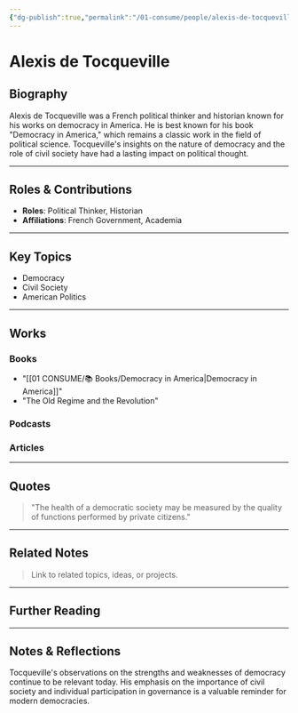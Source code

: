 ```yaml
---
{"dg-publish":true,"permalink":"/01-consume/people/alexis-de-tocqueville/","tags":["democracy","civil-society","american-politics"]}
---
```


# Alexis de Tocqueville


## Biography
Alexis de Tocqueville was a French political thinker and historian known for his works on democracy in America. He is best known for his book "Democracy in America," which remains a classic work in the field of political science. Tocqueville's insights on the nature of democracy and the role of civil society have had a lasting impact on political thought.

---

## Roles & Contributions
- **Roles**: Political Thinker, Historian
- **Affiliations**: French Government, Academia

---

## Key Topics
- Democracy
- Civil Society
- American Politics

---

## Works
### Books
- "[[01 CONSUME/📚 Books/Democracy in America\|Democracy in America]]"
- "The Old Regime and the Revolution"

### Podcasts


### Articles


---

## Quotes
> "The health of a democratic society may be measured by the quality of functions performed by private citizens."

---

## Related Notes
> Link to related topics, ideas, or projects.

---

## Further Reading

---

## Notes & Reflections
Tocqueville's observations on the strengths and weaknesses of democracy continue to be relevant today. His emphasis on the importance of civil society and individual participation in governance is a valuable reminder for modern democracies.